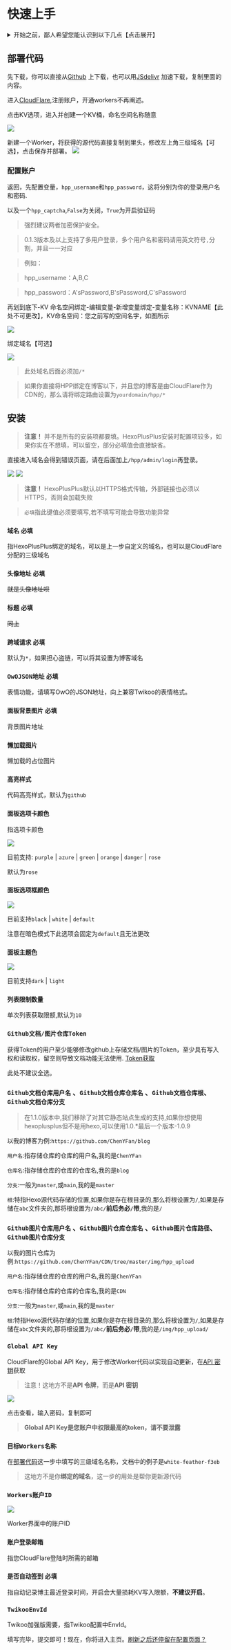 # 快速上手



<details>
    <summary>开始之前，鄙人希望您能认识到以下几点【点击展开】</summary>


1.我是Hexo用户【~~或者Hugo、vuepress~~仅支持Hexo **|** Typecho和Wordpress用户请点击右上角&times;】

2.我已经实现了[集成部署](https://hexo.io/zh-cn/docs/github-pages) 【**CloudFlarePage**【最佳选择】、GithubAction、Vercel、Travis-CI、GitlabCI、CodingCI **|** 依旧是通过本机`hexo d`上传生成静态网页的用户请点击右上角&times;】

为什么一定要集成部署？你不集成部署那能叫Hexo吗？

集成部署分三步：
1.博客源文件传Github上去【**不是hexo d生成的静态文件！而是源文件！**】
2.选择集成部署服务商
3.创建集成部署，绑定集成部署

一些给小白的参考链接：

GithubAction：[GitHub Actions 来自动部署 Hexo](https://zhuanlan.zhihu.com/p/170563000)

Travis-CI：[鄙人早年经历-ChenYFan的博客](https://blog.cyfan.top/p/e626cb30.html)

Vercel：[简单搭建 Hexo 博客](https://note.yfun.top/p/simply-build-your-hexo-blog/) 

CodingCI：[Coding持续集成实现Hexo自动化部署](https://colsrch.cn/posts/df35c5b1/) 【**此处源代码不能存储在Coding上，只能存在Github上**】

3.我的源代码部署在Github上【这里指的是博客源代码存储于Github，与最终集成部署服务商、CDN无关，如果你将原代码存储在Gtihub，然后用其他的CI部署到CodingPages，这也是允许的】

4.HexoPlusPlus诞生的意义就是为了解决文件存储在Github上不方便更改的问题，并不是Hexo生成器，所以还是需要集成部署来生成静态文件。

5.HexoPlusPlus版本命名遵循Semantic Versioning 3.0.0，格式为`X.Y.Z`。在仅修订版本更新的情况下，不必重新配置。如`1.0.0`-`1.0.99`的更新都不需要重新配置。

6.本站所需要的平台是[CloudFlare](https://cloudflare.com/)，如果你当前网络不适合使用，可以用[Better Cloudflare IP](https://github.com/badafans/better-cloudflare-ip) 获取最适合当前网络环境的CloudFlareIP(如`1.0.0.1`)，然后修改hosts文件重定向：

```
1.0.0.1 cloudflare.com
1.0.0.1 dash.cloudflare.com
1.0.0.1 sparrow.cloudflare.com
1.0.0.1 cloudflareworkers.com
1.0.0.1 assets.hcaptcha.com
1.0.0.1 hcaptcha.com
1.0.0.1 imgs.hcaptcha.com
1.0.0.1 {your_workers_name}.{your_domain_name}.workers.dev
```

> 自行替换`{your_workers_name}`、`{your_domain_name}`

7.HexoPlusPlus比较适合那些使用Hexo有一定经验，并且即使是集成了也存在困扰的用户。如果你是`Hexo小白/萌新`，那么我们建议先在本地部署完毕，使用熟练后再使用集成。

8.CloudFlare注册时可能会需要至少一个域名绑定，此时请不要更改NS服务器，使用[BNXB](https://cdn.bnxb.com/)第三方接入CloudFlare，然后再回到CloudFlare使用Worker，实现自定义ip解析.

9.另外...如果你就算是自选ip也无法忍受时,可以用官方仓库的[CloudFlare2Vercel](https://github.com/HexoPlusPlus/CloudFlare2Vercel),用Vercel中继CloudFlareWorker,获得使用加速[但Worker还是要部署的]

10.如果你有幸获得了**CloudFlarePage**静态构建内测资格，并且您只用CloudFlare作为前端CDN......那么恭喜您！获得了使用HexoPlusPlus的最佳选择，0回源，最高速度加载，并且无缝贴合了HexoPlusPlus强大的后端编辑功能。

</details>

## 部署代码

 先下载，你可以直接从[Github](https://raw.githubusercontent.com/HexoPlusPlus/HexoPlusPlus/main/index.js) 上下载，也可以用[JSdelivr](https://cdn.jsdelivr.net/gh/HexoPlusPlus/HexoPlusPlus@main/index.js) 加速下载，复制里面的内容。 

 进入[CloudFlare](https://cloudflare.com),注册账户，开通workers不再阐述。 

 点击KV选项，进入并创建一个KV桶，命名空间名称随意 

![](https://cdn.jsdelivr.net/gh/HexoPlusPlus/CDN@master/doc_img/2.png) 

 新建一个Worker，将获得的源代码直接复制到里头，修改左上角三级域名【可选】，点击保存并部署。 
![](https://cdn.jsdelivr.net/gh/HexoPlusPlus/CDN@master/doc_img/1.png) 

### 配置账户

返回，先配置变量，`hpp_username`和`hpp_password`，这将分别为你的登录用户名和密码. 

以及一个`hpp_captcha`,`False`为关闭，`True`为开启验证码

> 强烈建议两者加密保护安全。

> 0.1.3版本及以上支持了多用户登录，多个用户名和密码请用英文符号`,`分割，并且一一对应

> 例如：

> hpp_username：A,B,C

> hpp_password：A'sPassword,B'sPassword,C'sPassword

再划到底下-KV 命名空间绑定-编辑变量-新增变量绑定-变量名称：KVNAME【此处不可更改】，KV命名空间：您之前写的空间名字，如图所示

![](https://cdn.jsdelivr.net/gh/HexoPlusPlus/CDN@master/doc_img/5.png) 

绑定域名【可选】

![](https://cdn.jsdelivr.net/gh/HexoPlusPlus/CDN@master/doc_img/11.png)

> 此处域名后面必须加`/*`

> 如果你直接将HPP绑定在博客以下，并且您的博客是由CloudFlare作为CDN的，那么请将绑定路由设置为`yourdomain/hpp/*`

## 安装

> **注意！** 并不是所有的安装项都要填。HexoPlusPlus安装时配置项较多，如果你实在不想填，可以留空，部分必填值会直接缺省。

直接进入域名会得到错误页面，请在后面加上`/hpp/admin/login`再登录。

![](https://cdn.jsdelivr.net/gh/HexoPlusPlus/CDN@master/doc_img/3.png)
![](https://cdn.jsdelivr.net/gh/HexoPlusPlus/CDN@master/doc_img/4.png)

> **注意！** HexoPlusPlus默认以HTTPS格式传输，外部链接也必须以HTTPS，否则会加载失败

> `必填`指此键值必须要填写,若不填写可能会导致功能异常


### `域名` `必填`
指HexoPlusPlus绑定的域名，可以是上一步自定义的域名，也可以是CloudFlare分配的三级域名

### `头像地址` `必填`
~~就是头像地址呗~~

### `标题` `必填`
~~同上~~

### `跨域请求` `必填`
默认为`*`，如果担心盗链，可以将其设置为博客域名

### `OwOJSON地址` `必填`

表情功能，请填写OwO的JSON地址，向上兼容Twikoo的表情格式。

### `面板背景图片` `必填`

背景图片地址

### `懒加载图片`

懒加载的占位图片

### `高亮样式`

代码高亮样式，默认为`github`

### `面板选项卡颜色`

指选项卡颜色

![](https://cdn.jsdelivr.net/gh/HexoPlusPlus/CDN@master/doc_img/b_13.png)


目前支持: `purple` \| `azure` \| `green` \| `orange` \| `danger` \| `rose`

默认为`rose`

### `面板选项框颜色`

![](https://cdn.jsdelivr.net/gh/HexoPlusPlus/CDN@master/doc_img/b_14.png)

目前支持`black` \| `white` \| `default`

注意在暗色模式下此选项会固定为`default`且无法更改

### `面板主题色`

![](https://cdn.jsdelivr.net/gh/HexoPlusPlus/CDN@master/doc_img/b_15.png)

目前支持`dark` \| `light` 

### `列表限制数量`

单次列表获取限额,默认为`10`

### `Github文档/图片仓库Token`

获得Token的用户至少能够修改github上存储文档/图片的Token，至少具有写入权和读取权，留空则导致文档功能无法使用.
[Token获取](https://github.com/settings/tokens/new)

此处不建议全选。

### `Github文档仓库用户名` 、`Github文档仓库仓库名` 、`Github文档仓库根`、`Github文档仓库分支`

> 在1.1.0版本中,我们移除了对其它静态站点生成的支持,如果你想使用hexoplusplus但不是用hexo,可以使用1.0.\*最后一个版本-1.0.9

以我的博客为例:`https://github.com/ChenYFan/blog`

`用户名`:指存储仓库的仓库的用户名,我的是`ChenYFan`

`仓库名`:指存储仓库的仓库的仓库名,我的是`blog`

`分支`:一般为`master`,或`main`,我的是`master`

`根`:特指Hexo源代码存储的位置,如果你是存在根目录的,那么将根设置为`/`,如果是存储在`abc`文件夹的,那将根设置为`/abc/`**前后务必`/`带**,我的是`/`

### `Github图片仓库用户名` 、`Github图片仓库仓库名` 、`Github图片仓库路径`、`Github图片仓库分支`

以我的图片仓库为例:`https://github.com/ChenYFan/CDN/tree/master/img/hpp_upload`

`用户名`:指存储仓库的仓库的用户名,我的是`ChenYFan`

`仓库名`:指存储仓库的仓库的仓库名,我的是`CDN`

`分支`:一般为`master`,或`main`,我的是`master`

`根`:特指Hexo源代码存储的位置,如果你是存在根目录的,那么将根设置为`/`,如果是存储在`abc`文件夹的,那将根设置为`/abc/`**前后务必`/`带**,我的是`/img/hpp_upload/`


### `Global API Key`

CloudFlare的Global API Key，用于修改Worker代码以实现自动更新，在[API 密钥](https://dash.cloudflare.com/profile/api-tokens)获取

> 注意！这地方不是**API 令牌**，而是**API 密钥**

![](https://cdn.jsdelivr.net/gh/HexoPlusPlus/CDN@master/doc_img/16.png)

点击查看，输入密码，复制即可

> **Global API Key是您账户中权限最高的token，请不要泄露**

### `目标Workers名称`

在[部署代码](#部署代码)这一步中填写的三级域名名称，文档中的例子是`white-feather-f3eb`

> 这地方不是你**绑定的域名**，这一步的用处是帮你更新源代码

### `Workers账户ID`

![](https://cdn.jsdelivr.net/gh/HexoPlusPlus/CDN@master/doc_img/17.png)

Worker界面中的账户ID

### `账户登录邮箱`

指您CloudFlare登陆时所需的邮箱

### `是否自动签到` `必填`

指自动记录博主最近登录时间，开启会大量损耗KV写入限额，**不建议开启**。

### `TwikooEnvId`

Twikoo加强版需要，指Twikoo配置中EnvId。


填写完毕，提交即可！现在，你将进入主页。[刷新之后还停留在配置页面？](/faq/#a2)
